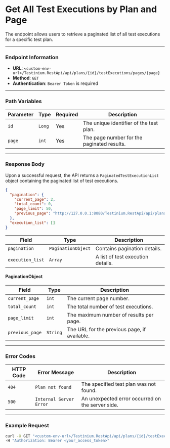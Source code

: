 # Get All Test Executions by Plan and Page

The endpoint allows users to retrieve a paginated list of all test executions for a specific test plan.

***

### Endpoint Information

* **URL**: `<custom-env-url>/Testinium.RestApi/api/plans/{id}/testExecutions/pages/{page}`
* **Method**: `GET`
* **Authentication**: `Bearer Token` is required

***

### Path Variables

| Parameter | Type   | Required | Description                                |
| --------- | ------ | -------- | ------------------------------------------ |
| `id`      | `Long` | Yes      | The unique identifier of the test plan.    |
| `page`    | `int`  | Yes      | The page number for the paginated results. |

***

### Response Body

Upon a successful request, the API returns a `PaginatedTestExecutionList` object containing the paginated list of test executions.

```json
{
  "pagination": {
    "current_page": 2,
    "total_count": 0,
    "page_limit": 50,
    "previous_page": "http://127.0.0.1:8080/Testinium.RestApi/api/plans/80/testExecutions/pages/1"
  },
  "execution_list": []
}
```

| Field            | Type               | Description                       |
| ---------------- | ------------------ | --------------------------------- |
| `pagination`     | `PaginationObject` | Contains pagination details.      |
| `execution_list` | `Array`            | A list of test execution details. |

#### PaginationObject

| Field           | Type     | Description                                  |
| --------------- | -------- | -------------------------------------------- |
| `current_page`  | `int`    | The current page number.                     |
| `total_count`   | `int`    | The total number of test executions.         |
| `page_limit`    | `int`    | The maximum number of results per page.      |
| `previous_page` | `String` | The URL for the previous page, if available. |

***

### Error Codes

| HTTP Code | Error Message           | Description                                      |
| --------- | ----------------------- | ------------------------------------------------ |
| `404`     | `Plan not found`        | The specified test plan was not found.           |
| `500`     | `Internal Server Error` | An unexpected error occurred on the server side. |

***

### Example Request

```bash
curl -X GET "<custom-env-url>/Testinium.RestApi/api/plans/{id}/testExecutions/pages/{page}" \
-H "Authorization: Bearer <your_access_token>"
```
